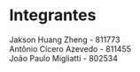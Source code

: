 # Integrantes

Jakson Huang Zheng - 811773 <br>
Antônio Cícero Azevedo - 811455 <br>
João Paulo Migliatti - 802534 <br>
